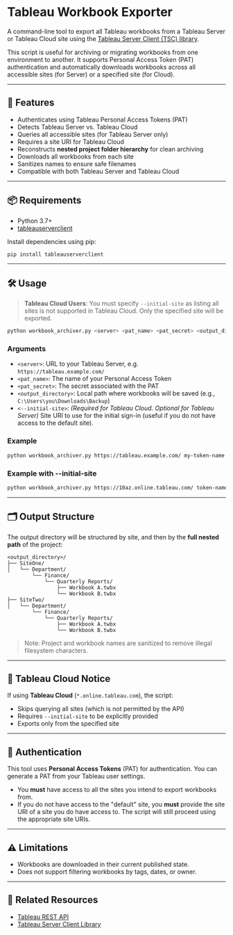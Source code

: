 # Tableau Workbook Exporter

A command-line tool to export all Tableau workbooks from a Tableau Server or Tableau Cloud site using the [Tableau Server Client (TSC) library](https://github.com/tableau/server-client-python).

This script is useful for archiving or migrating workbooks from one environment to another. It supports Personal Access Token (PAT) authentication and automatically downloads workbooks across all accessible sites (for Server) or a specified site (for Cloud).

---

## 🚀 Features

- Authenticates using Tableau Personal Access Tokens (PAT)
- Detects Tableau Server vs. Tableau Cloud
- Queries all accessible sites (for Tableau Server only)
- Requires a site URI for Tableau Cloud
- Reconstructs **nested project folder hierarchy** for clean archiving
- Downloads all workbooks from each site
- Sanitizes names to ensure safe filenames
- Compatible with both Tableau Server and Tableau Cloud

---

## 📦 Requirements

- Python 3.7+
- [tableauserverclient](https://pypi.org/project/tableauserverclient/)

Install dependencies using pip:

```bash
pip install tableauserverclient
```

---

## 🛠 Usage

> **Tableau Cloud Users**: You must specify `--initial-site` as listing all sites is not supported in Tableau Cloud. Only the specified site will be exported.


```bash
python workbook_archiver.py <server> <pat_name> <pat_secret> <output_directory> [--initial-site <site_uri>]

```

### Arguments

- `<server>`: URL to your Tableau Server, e.g. `https://tableau.example.com/`
- `<pat_name>`: The name of your Personal Access Token
- `<pat_secret>`: The secret associated with the PAT
- `<output_directory>`: Local path where workbooks will be saved (e.g., `C:\Users\you\Downloads\Backup`)
- `<--initial-site>`: *(Required for Tableau Cloud. Optional for Tableau Server)* Site URI to use for the initial sign-in (useful if you do not have access to the default site).

### Example

```bash
python workbook_archiver.py https://tableau.example.com/ my-token-name my-secret "C:\Archive"
```
### Example with --initial-site

```bash
python workbook_archiver.py https://10az.online.tableau.com/ token-name token-secret "C:\Archive" --initial-site marketing

```

---

## 🗂 Output Structure

The output directory will be structured by site, and then by the **full nested path** of the project:

```
<output_directory>/
├── SiteOne/
│   └── Department/
        └── Finance/
            └── Quarterly Reports/
                ├── Workbook A.twbx
                └── Workbook B.twbx
├── SiteTwo/
│   └── Department/
        └── Finance/
            └── Quarterly Reports/
                ├── Workbook A.twbx
                └── Workbook B.twbx
```

> Note: Project and workbook names are sanitized to remove illegal filesystem characters.

---

## 🔐 Tableau Cloud Notice

If using **Tableau Cloud** (`*.online.tableau.com`), the script:
- Skips querying all sites (which is not permitted by the API)
- Requires `--initial-site` to be explicitly provided
- Exports only from the specified site

---

## 🔐 Authentication

This tool uses **Personal Access Tokens** (PAT) for authentication. You can generate a PAT from your Tableau user settings.

- You **must** have access to all the sites you intend to export workbooks from.
- If you do not have access to the "default" site, you **must** provide the site URI of a site you do have access to. The script will still proceed using the appropriate site URIs.

---

## ⚠️ Limitations

- Workbooks are downloaded in their current published state.
- Does not support filtering workbooks by tags, dates, or owner.

---

## 🧩 Related Resources

- [Tableau REST API](https://help.tableau.com/current/api/rest_api/en-us/REST/rest_api_ref.htm)
- [Tableau Server Client Library](https://github.com/tableau/server-client-python)
